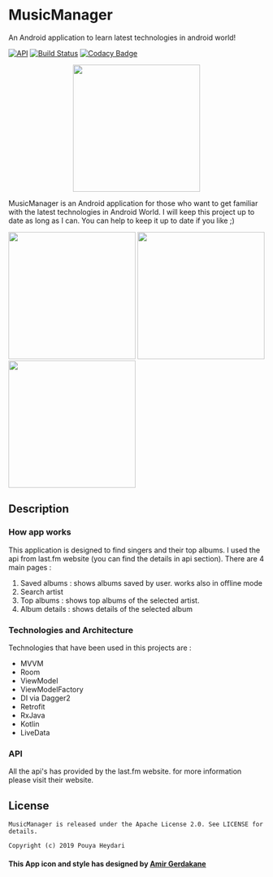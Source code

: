 # MusicManager
An Android application to learn latest technologies in android world!


[![API](https://img.shields.io/badge/API-21%2B-brightgreen.svg?style=flat)](https://android-arsenal.com/api?level=21)
[![Build Status](https://travis-ci.org/SirLordPouya/MusicManager.svg?branch=master)](https://travis-ci.org/SirLordPouya/MusicManager)
[![Codacy Badge](https://api.codacy.com/project/badge/Grade/67a4e8c3a6c240eea8bab676e83c1dbc)](https://www.codacy.com/app/SirLordPouya/MusicManager?utm_source=github.com&amp;utm_medium=referral&amp;utm_content=SirLordPouya/MusicManager&amp;utm_campaign=Badge_Grade)

<p align="center">
<img src="https://raw.githubusercontent.com/SirLordPouya/MusicManager/master/shots/appicon.png" width="250">
</p>

MusicManager is an Android application for those who want to get familiar with the latest technologies in Android World.
I will keep this project up to date as long as I can.
You can help to keep it up to date if you like ;)


<img src="https://raw.githubusercontent.com/SirLordPouya/MusicManager/master/shots/Screenshot_2.png" width="250"> <img src="https://raw.githubusercontent.com/SirLordPouya/MusicManager/master/shots/Screenshot_3.png" width="250"> <img src="https://raw.githubusercontent.com/SirLordPouya/MusicManager/master/shots/Screenshot_4.png" width="250">


## Description

### How app works

This application is designed to find singers and their top albums. I used the api from last.fm website (you can find the details in api section). There are 4 main pages :

1.  Saved albums : shows albums saved by user. works also in offline mode
2.  Search artist
3.  Top albums : shows top albums of the selected artist.
4.  Album details : shows details of the selected album

### Technologies and Architecture

Technologies that have been used in this projects are :

*   MVVM
*   Room
*   ViewModel
*   ViewModelFactory
*   DI via Dagger2
*   Retrofit
*   RxJava
*   Kotlin
*   LiveData

### API

All the api's has provided by the last.fm website. for more information please visit their website.

## License

```
MusicManager is released under the Apache License 2.0. See LICENSE for details.

Copyright (c) 2019 Pouya Heydari

```
#### <div>This App icon and style has designed by <a href="https://dribbble.com/Amir-G" title="Amir Gerdakane">Amir Gerdakane</a>
